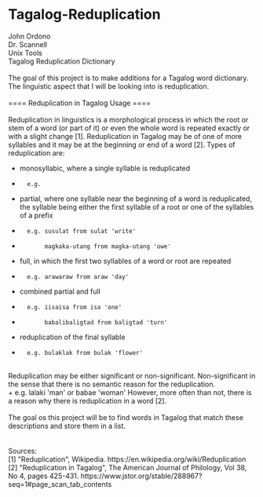 # Tagalog-Reduplication
John Ordono<br />
Dr. Scannell<br />
Unix Tools<br />
Tagalog Reduplication Dictionary<br />
<br />
The goal of this project is to make additions for a Tagalog word dictionary.<br />
The linguistic aspect that I will be looking into is reduplication.<br />
<br />
==== Reduplication in Tagalog Usage ====<br />
<br />
Reduplication in linguistics is a morphological process in which the root or stem
of a word (or part of it) or even the whole word is repeated exactly or with a 
slight change [1]. Reduplication in Tagalog may be of one of more syllables and
it may be at the beginning or end of a word [2]. Types of reduplication are:<br />
*	monosyllabic, where a single syllable is reduplicated<br />
+		e.g. 
*	partial, where one syllable near the beginning of a word is
	 reduplicated, the syllable being either the first syllable of 
	 a root or one of the syllables of a prefix<br />
+		e.g. susulat from sulat 'write'
+		     magkaka-utang from magka-utang 'owe'
*	full, in which the first two syllables of a word or root are repeated<br />
+		e.g. arawaraw from araw 'day'
*	combined partial and full<br />
+		e.g. iisaisa from isa 'one'
+		     babalibaligtad from baligtad 'turn'
*	reduplication of the final syllable<br />
+		e.g. bulaklak from bulak 'flower'
<br />		
Reduplication may be either significant or non-significant. Non-significant in the
sense that there is no semantic reason for the reduplication.<br /> 
+		e.g. lalaki 'man' or babae 'woman'
However, more often than not, there is a reason why there is reduplication in a word [2].<br />
<br />
The goal os this project will be to find words in Tagalog that match these descriptions
and store them in a list.<br />
<br />
<br />
Sources:<br />
[1] "Reduplication", Wikipedia. https://en.wikipedia.org/wiki/Reduplication<br />
[2] "Reduplication in Tagalog", The American Journal of Philology, Vol 38, No 4, pages 425-431. https://www.jstor.org/stable/288967?seq=1#page_scan_tab_contents
